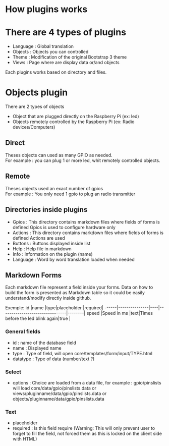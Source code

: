 How plugins works
===

# There are 4 types of plugins
* Language : Global translation
* Objects  : Objects you can controlled
* Theme    : Modification of the original Bootstrap 3 theme
* Views    : Page where are display data or/and objects

Each plugins works based on directory and files.

# Objects plugin
There are 2 types of objects
* Object that are plugged directly on the Raspberry Pi (ex: led)
* Objects remotely controlled by the Raspberry Pi (ex: Radio devices/Computers)

## Direct
Theses objects can used as many GPIO as needed.  
For example : you can plug 1 or more led, whit remotely controlled objects.

## Remote
Theses objects used an exact number of gpios  
For example : You only need 1 gpio to plug an radio transmitter

## Directories inside plugins
* Gpios : This directory contains markdown files where fields of forms is defined
Gpios is used to configure hardware only
* Actions : This directory contains markdown files where fields of forms is defined
Actions are used 
* Buttons : Buttons displayed inside list
* Help : Help file in markdown
* Info : Information on the plugin (name)
* Language : Word by word translation loaded when needed

## Markdown Forms
Each markdown file represent a field inside your forms.
Data on how to build the form is presented as Markdown table so it could be
easily understand/modify directly inside github.

Exemple:
id    |name           |type|placeholder						|required|
------|---------------|----|--------------------------------|--------|
speed |Speed in ms    |text|Times before the led blink again|true    |


### General fields
* id : name of the database field
* name : Displayed name
* type : Type of field, will open core/templates/form/input/TYPE.html 
* datatype : Type of data (number/text ?)

### Select
* options : Choice are loaded from a data file, for example : gpio/pinslists will load core/data/gpio/pinslists.data or views/pluginname/data/gpio/pinslists.data or objects/pluginname/data/gpio/pinslists.data

### Text
* placeholder
* required : Is this field require (Warning: This will only prevent user to forget to fill the field, not forced them as this is locked on the client side with HTML)



